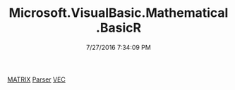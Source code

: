 ﻿---
title: Microsoft.VisualBasic.Mathematical.BasicR
date: 7/27/2016 7:34:09 PM
---

[MATRIX](T-Microsoft.VisualBasic.Mathematical.BasicR.MATRIX.html)
[Parser](T-Microsoft.VisualBasic.Mathematical.BasicR.Parser.html)
[VEC](T-Microsoft.VisualBasic.Mathematical.BasicR.VEC.html)
